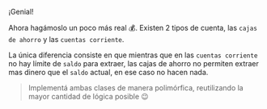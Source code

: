 ¡Genial!

Ahora hagámoslo un poco más real :moneybag:. Existen 2 tipos de cuenta, las `cajas de ahorro` y las `cuentas corriente`.

La única diferencia consiste en que mientras que en las `cuentas corriente` no hay límite de `saldo` para extraer, las cajas de ahorro no permiten extraer mas dinero que el `saldo` actual, en ese caso no hacen nada.

> Implementá ambas clases de manera polimórfica, reutilizando la mayor cantidad de lógica posible  :wink: